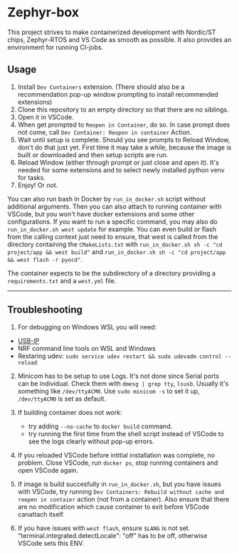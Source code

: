 # Zephyr-box

This project strives to make containerized development with Nordic/ST chips, Zephyr-RTOS and VS Code as smooth as possible.
It also provides an environment for running CI-jobs.

## Usage

1. Install `Dev Containers` extension.
   (There should also be a recommendation pop-up window prompting to install recommended extensions)
2. Clone this repository to an empty directory so that there are no siblings.
3. Open it in VSCode.
4. When get prompted to `Reopen in Container`, do so.
   In case prompt does not come, call `Dev Container: Reopen in container` Action.
5. Wait until setup is complete. Should you see prompts to Reload Window, don't do that just yet.
   First time it may take a while, because the image is built or downloaded and then setup scripts are run.
6. Reload Window (either through prompt or just close and open it).
   It's needed for some extensions and to select newly installed python venv for tasks.
7. Enjoy! Or not.

You can also run bash in Docker by `run_in_docker.sh` script without additional arguments.
Then you can also attach to running container with VSCode, but you won't have docker extensions and some other configurations.
If you want to run a specific command, you may also do `run_in_docker.sh west update` for example.
You can even build or flash from the calling context just need to ensure, that west is called from the directory containing
the `CMakeLists.txt` with `run_in_docker.sh sh -c "cd project/app && west build"` and
`run_in_docker.sh sh -c "cd project/app && west flash -r pyocd"`.

The container expects to be the subdirectory of a directory providing a `requirements.txt` and a `west.yml` file.

---

## Troubleshooting

1. For debugging on Windows WSL you will need:
- [USB-IP](https://github.com/MicrosoftDocs/wsl/blob/main/WSL/connect-usb.md)
- NRF command line tools on WSL and Windows
- Restaring udev: `sudo service udev restart && sudo udevadm control --reload`

2. Minicom has to be setup to use Logs. It's not done since Serial ports can be individual. Check them with `dmesg | grep tty`, `lsusb`. Usually it's something like `/dev/ttyACM0`.
Use `sudo minicom -s` to set it up, `/dev/ttyACM0` is set as default.

2. If building container does not work:
   - try adding `--no-cache` to `docker build` command.
   - try running the first time from the shell script instead of VSCode to see the logs clearly without pop-up errors.
3. If you reloaded VSCode before intitial installation was complete, no problem.
   Close VSCode, run `docker ps`, stop running containers and open VSCode again.
4. If image is build succesfully in `run_in_docker.sh`, but you have issues with VSCode,
   try running `Dev Containers: Rebuild without cache and reopen in contaier` action (not from a container).
   Also ensure that there are no modification which cause container to exit before VSCode canattach itself.
5. If you have issues with `west flash`, ensure `$LANG` is not set.
   "terminal.integrated.detectLocale": "off" has to be off, otherwise VSCode sets this ENV.

